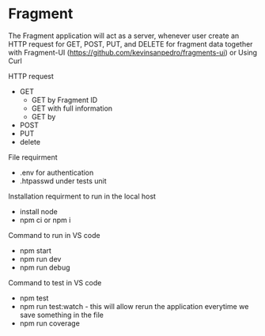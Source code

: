 # Fragment <br/>

The Fragment application will act as a server, whenever user create an HTTP request for GET, POST, PUT, and DELETE for fragment data together with Fragment-UI (https://github.com/kevinsanpedro/fragments-ui) or Using Curl

HTTP request

- GET
  - GET by Fragment ID
  - GET with full information
  - GET by
- POST
- PUT
- delete

File requirment

- .env for authentication
- .htpasswd under tests unit

Installation requirment to run in the local host

- install node
- npm ci or npm i

Command to run in VS code<br/>

- npm start <br />
- npm run dev <br />
- npm run debug <br />

Command to test in VS code<br/>

- npm test
- npm run test:watch - this will allow rerun the application everytime we save something in the file
- npm run coverage

